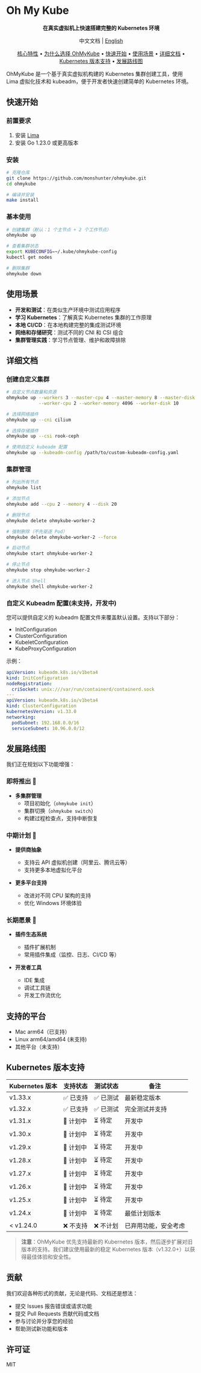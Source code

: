 # Oh My Kube

<p align="center">
  <strong>在真实虚拟机上快速搭建完整的 Kubernetes 环境</strong>
</p>

<p align="center">
  中文文档 | <a href="README.md">English</a>
</p>

<p align="center">
  <a href="#核心特性">核心特性</a> •
  <a href="#为什么选择-ohmykube">为什么选择 OhMyKube</a> •
  <a href="#快速开始">快速开始</a> •
  <a href="#使用场景">使用场景</a> •
  <a href="#详细文档">详细文档</a> •
  <a href="#kubernetes-版本支持">Kubernetes 版本支持</a> •
  <a href="#发展路线图">发展路线图</a>
</p>

OhMyKube 是一个基于真实虚拟机构建的 Kubernetes 集群创建工具，使用 Lima 虚拟化技术和 kubeadm，便于开发者快速创建简单的 Kubernetes 环境。

## 快速开始

### 前置要求

1. 安装 [Lima](https://github.com/lima-vm/lima)
2. 安装 Go 1.23.0 或更高版本

### 安装

```bash
# 克隆仓库
git clone https://github.com/monshunter/ohmykube.git
cd ohmykube

# 编译并安装
make install
```

### 基本使用

```bash
# 创建集群（默认：1 个主节点 + 2 个工作节点）
ohmykube up

# 查看集群状态
export KUBECONFIG=~/.kube/ohmykube-config
kubectl get nodes

# 删除集群
ohmykube down
```

## 使用场景

- **开发和测试**：在类似生产环境中测试应用程序
- **学习 Kubernetes**：了解真实 Kubernetes 集群的工作原理
- **本地 CI/CD**：在本地构建完整的集成测试环境
- **网络和存储研究**：测试不同的 CNI 和 CSI 组合
- **集群管理实践**：学习节点管理、维护和故障排除

## 详细文档

### 创建自定义集群

```bash
# 自定义节点数量和资源
ohmykube up --workers 3 --master-cpu 4 --master-memory 8 --master-disk 20 \
            --worker-cpu 2 --worker-memory 4096 --worker-disk 10

# 选择网络插件
ohmykube up --cni cilium

# 选择存储插件
ohmykube up --csi rook-ceph

# 使用自定义 kubeadm 配置
ohmykube up --kubeadm-config /path/to/custom-kubeadm-config.yaml
```

### 集群管理

```bash
# 列出所有节点
ohmykube list

# 添加节点
ohmykube add --cpu 2 --memory 4 --disk 20

# 删除节点
ohmykube delete ohmykube-worker-2

# 强制删除（不先驱逐 Pod）
ohmykube delete ohmykube-worker-2 --force

# 启动节点
ohmykube start ohmykube-worker-2

# 停止节点
ohmykube stop ohmykube-worker-2

# 进入节点 Shell
ohmykube shell ohmykube-worker-2

```

### 自定义 Kubeadm 配置(未支持，开发中)

您可以提供自定义的 kubeadm 配置文件来覆盖默认设置。支持以下部分：

- InitConfiguration
- ClusterConfiguration
- KubeletConfiguration
- KubeProxyConfiguration

示例：

```yaml
apiVersion: kubeadm.k8s.io/v1beta4
kind: InitConfiguration
nodeRegistration:
  criSocket: unix:///var/run/containerd/containerd.sock
---
apiVersion: kubeadm.k8s.io/v1beta4
kind: ClusterConfiguration
kubernetesVersion: v1.33.0
networking:
  podSubnet: 192.168.0.0/16
  serviceSubnet: 10.96.0.0/12
```

## 发展路线图

我们正在规划以下功能增强：

### 即将推出 🚀

- **多集群管理**
  - 项目初始化（`ohmykube init`）
  - 集群切换（`ohmykube switch`）
  - 构建过程检查点，支持中断恢复

### 中期计划 🔄

- **提供商抽象**
  - 支持云 API 虚拟机创建（阿里云、腾讯云等）
  - 支持更多本地虚拟化平台

- **更多平台支持**
  - 改进对不同 CPU 架构的支持
  - 优化 Windows 环境体验

### 长期愿景 🌈

- **插件生态系统**
  - 插件扩展机制
  - 常用插件集成（监控、日志、CI/CD 等）

- **开发者工具**
  - IDE 集成
  - 调试工具链
  - 开发工作流优化

## 支持的平台

- Mac arm64（已支持）
- Linux arm64/amd64 (未支持)
- 其他平台（未支持）

## Kubernetes 版本支持

| Kubernetes 版本 | 支持状态 | 测试状态 | 备注 |
|-----------------|---------|---------|------|
| v1.33.x | ✅ 已支持 | ✅ 已测试 | 最新稳定版本 |
| v1.32.x | ✅ 已支持 | ✅ 已测试 | 完全测试并支持 |
| v1.31.x | 🔄 计划中 | ⏳ 待定 | 开发中 |
| v1.30.x | 🔄 计划中 | ⏳ 待定 | 开发中 |
| v1.29.x | 🔄 计划中 | ⏳ 待定 | 开发中 |
| v1.28.x | 🔄 计划中 | ⏳ 待定 | 开发中 |
| v1.27.x | 🔄 计划中 | ⏳ 待定 | 开发中 |
| v1.26.x | 🔄 计划中 | ⏳ 待定 | 开发中 |
| v1.25.x | 🔄 计划中 | ⏳ 待定 | 开发中 |
| v1.24.x | 🔄 计划中 | ⏳ 待定 | 最低计划版本 |
| < v1.24.0 | ❌ 不支持 | ❌ 不计划 | 已弃用功能，安全考虑 |

> **注意**：OhMyKube 优先支持最新的 Kubernetes 版本，然后逐步扩展对旧版本的支持。我们建议使用最新的稳定 Kubernetes 版本（v1.32.0+）以获得最佳体验和安全性。

## 贡献

我们欢迎各种形式的贡献，无论是代码、文档还是想法：

- 提交 Issues 报告错误或请求功能
- 提交 Pull Requests 贡献代码或文档
- 参与讨论并分享您的经验
- 帮助测试新功能和版本

## 许可证

MIT
